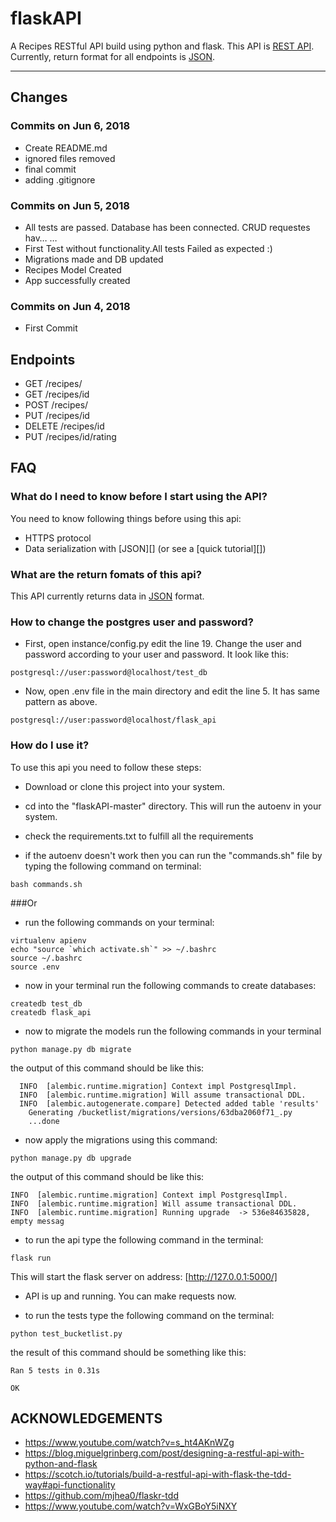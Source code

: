 # flaskAPI
A Recipes RESTful API build using python and flask. This API is [REST API](http://en.wikipedia.org/wiki/Representational_State_Transfer "RESTful"). Currently, return format for all endpoints is [JSON](http://json.org/ "JSON").
***
## Changes

### Commits on Jun 6, 2018
- Create README.md
- ignored files removed
- final commit
- adding .gitignore

### Commits on Jun 5, 2018
- All tests are passed. Database has been connected. CRUD requestes hav…  …
- First Test without functionality.All tests Failed as expected :)
- Migrations made and DB updated
- Recipes Model Created
- App successfully created

### Commits on Jun 4, 2018
- First Commit


## Endpoints

- GET /recipes/
- GET /recipes/id
- POST /recipes/
- PUT /recipes/id
- DELETE /recipes/id
- PUT /recipes/id/rating

## FAQ
### What do I need to know before I start using the API?
You need to know following things before using this api:

- HTTPS protocol
- Data serialization with [JSON][] (or see a [quick tutorial][])

### What are the return fomats of this api?
This API currently returns data in [JSON](http://json.org/ "JSON") format.

### How to change the postgres user and password?
- First, open instance/config.py edit the line 19. Change the user and password according to your user and password. It look like this: 
```
postgresql://user:password@localhost/test_db
```
- Now, open .env file in the main directory and edit the line 5. It has same pattern as above.
```
postgresql://user:password@localhost/flask_api
```
### How do I use it?
To use this api you need to follow these steps:

- Download or clone this project into your system.
- cd into the "flaskAPI-master" directory. This will run the autoenv in your system.
- check the requirements.txt to fulfill all the requirements

- if the autoenv doesn't work then you can run the "commands.sh" file by typing the following command on terminal:
```
bash commands.sh
```
###Or
- run the following commands on your terminal:
```
virtualenv apienv
echo "source `which activate.sh`" >> ~/.bashrc
source ~/.bashrc
source .env
```
- now in your terminal run the following commands to create databases:
```
createdb test_db
createdb flask_api
```
- now to migrate the models run the following commands in your terminal
```
python manage.py db migrate
```
the output of this command should be like this:
```
  INFO  [alembic.runtime.migration] Context impl PostgresqlImpl.
  INFO  [alembic.runtime.migration] Will assume transactional DDL.
  INFO  [alembic.autogenerate.compare] Detected added table 'results'
    Generating /bucketlist/migrations/versions/63dba2060f71_.py
    ...done
```

- now apply the migrations using this command:
```
python manage.py db upgrade
```
the output of this command should be like this:
```
INFO  [alembic.runtime.migration] Context impl PostgresqlImpl.
INFO  [alembic.runtime.migration] Will assume transactional DDL.
INFO  [alembic.runtime.migration] Running upgrade  -> 536e84635828, empty messag
```
- to run the api type the following command in the terminal:
```
flask run
``` 
This will start the flask server on address: [http://127.0.0.1:5000/]
- API is up and running. You can make requests now.

- to run the tests type the following command on the terminal:
```
python test_bucketlist.py
```
the result of this command should be something like this:
```
Ran 5 tests in 0.31s

OK
```

## ACKNOWLEDGEMENTS
- https://www.youtube.com/watch?v=s_ht4AKnWZg
- https://blog.miguelgrinberg.com/post/designing-a-restful-api-with-python-and-flask
- https://scotch.io/tutorials/build-a-restful-api-with-flask-the-tdd-way#api-functionality
- https://github.com/mjhea0/flaskr-tdd
- https://www.youtube.com/watch?v=WxGBoY5iNXY

